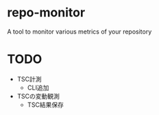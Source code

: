 # repo-monitor
A tool to monitor various metrics of your repository

# TODO
- TSC計測
  - CLI追加
- TSCの変動観測
  - TSC結果保存
